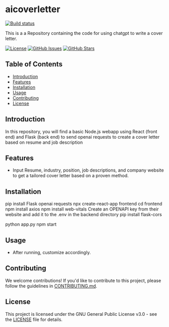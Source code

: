 # aicoverletter
[![Build status](https://ci.appveyor.com/api/projects/status/yc3leb1t5t6ue01i?svg=true)]()

This is a a Repository containing the code for using chatgpt to write a cover letter.

[![License](https://img.shields.io/badge/License-GNU%20GPL-blue.svg)](https://opensource.org/licenses/MIT)
[![GitHub Issues](https://img.shields.io/github/issues/VoarL/aicoverletter.svg)](https://github.com/VoarL/aicoverletter/issues)
[![GitHub Stars](https://img.shields.io/github/stars/VoarL/aicoverletter.svg)](https://github.com/VoarL/aicoverletter/stargazers)

## Table of Contents

- [Introduction](#introduction)
- [Features](#features)
- [Installation](#installation)
- [Usage](#usage)
- [Contributing](#contributing)
- [License](#license)

## Introduction

In this repository, you will find a basic Node.js webapp using React (front end) and Flask (back end) to send openai requests to create a cover letter based on resume and job description

## Features

- Input Resume, industry, position, job descriptions, and company website to get a tailored cover letter based on a proven method.

## Installation

pip install Flask openai requests
npx create-react-app frontend
cd frontend
npm install axios
npm install web-vitals
Create an OPENAPI key from their website and add it to the .env in the backend directory
pip install flask-cors

python app.py
npm start


## Usage

- After running, customize accordingly.
  
## Contributing

We welcome contributions! If you'd like to contribute to this project, please follow the guidelines in [CONTRIBUTING.md](CONTRIBUTING.md).

## License

This project is licensed under the GNU General Public License v3.0 - see the [LICENSE](LICENSE) file for details.

